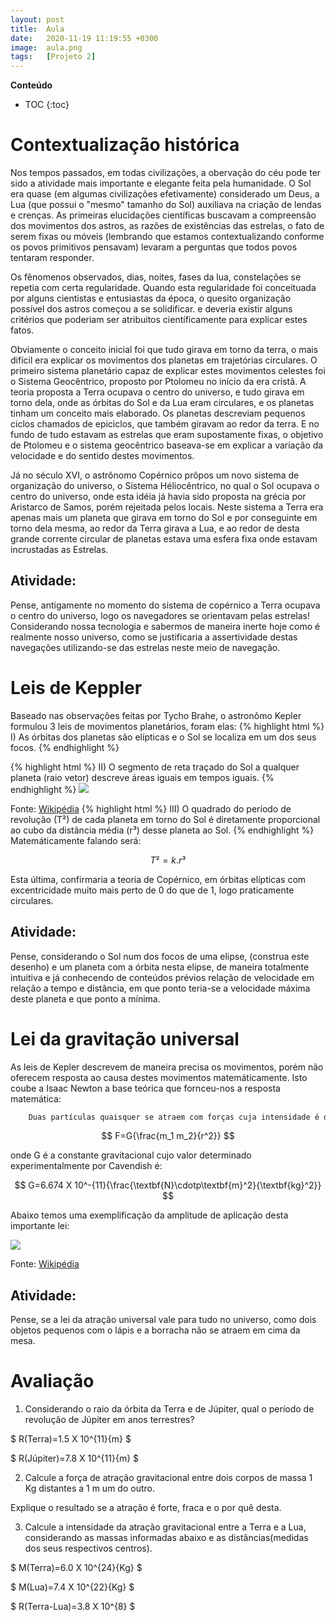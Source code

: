 ```yaml
---
layout: post
title:  Aula
date:   2020-11-19 11:19:55 +0300
image:  aula.png
tags:   [Projeto 2]
---
```

**Conteúdo**
* TOC
{:toc}

# Contextualização histórica

Nos tempos passados, em todas civilizações, a obervação do céu pode ter sido a atividade mais importante e elegante feita pela humanidade.
O Sol era quase (em algumas civilizações efetivamente) considerado um Deus, a Lua (que possui o "mesmo" tamanho do Sol) auxiliava na criação de lendas e crenças.
As primeiras elucidações científicas buscavam a compreensão dos movimentos dos astros, as razões de existências das estrelas, o fato de serem fixas ou móveis (lembrando que estamos contextualizando conforme os povos primitivos pensavam) levaram a perguntas que todos povos tentaram responder.

Os fênomenos observados, dias, noites, fases da lua, constelações se repetia com certa regularidade. Quando esta regularidade foi conceituada por alguns cientistas e entusiastas da época, o quesito organização possível dos astros começou a se solidificar.
e deveria existir alguns critérios que poderiam ser atribuitos científicamente para explicar estes fatos.

Obviamente o conceito inicial foi que tudo girava em torno da terra, o mais difícil era explicar os movimentos dos planetas em trajetórias circulares.
O primeiro sistema planetário capaz de explicar estes movimentos celestes foi o Sistema Geocêntrico, proposto por Ptolomeu no início da era cristã.
A teoria proposta a Terra ocupava o centro do universo, e tudo girava em torno dela, onde as órbitas do Sol e da Lua eram circulares, e os planetas tinham um conceito mais elaborado.
Os planetas descreviam pequenos ciclos chamados de epiciclos, que também giravam ao redor da terra.
E no fundo de tudo estavam as estrelas que eram supostamente fixas, o objetivo de Ptolomeu e o sistema geocêntrico baseava-se em explicar a variação da velocidade e do sentido destes movimentos.

Já no século XVI, o astrônomo Copérnico prôpos um novo sistema de organização do universo, o Sistema Héliocêntrico, no qual o Sol ocupava o centro do universo, onde esta idéia já havia sido proposta na grécia por Aristarco de Samos, porém rejeitada pelos locais.
Neste sistema a Terra era apenas mais um planeta que girava em torno do Sol e por conseguinte em torno dela mesma, ao redor da Terra girava a Lua, e ao redor de desta grande corrente circular de planetas estava uma esfera fixa onde estavam incrustadas as Estrelas.

## Atividade:

Pense, antigamente no momento do sistema de copérnico a Terra ocupava o centro do universo, logo os navegadores se orientavam pelas estrelas! Considerando nossa tecnologia e sabermos de maneira inerte hoje como é realmente nosso universo, como se justificaria a assertividade destas navegações utilizando-se das estrelas neste meio de navegação.


# Leis de Keppler

Baseado nas observações feitas por Tycho Brahe, o astronômo Kepler formulou 3 leis de movimentos planetários, foram elas:
{% highlight html %}
I) As órbitas dos planetas são elípticas e o Sol se localiza em um dos seus focos.
{% endhighlight %}

{% highlight html %}
II) O segmento de reta traçado do Sol a qualquer planeta (raio vetor) descreve áreas iguais em tempos iguais.
{% endhighlight %}
![]({{site.baseurl}}/img/Kepler-second-law.svg)

Fonte: [Wikipédia](https://pt.wikipedia.org/wiki/Leis_de_Kepler#Terceira_lei_de_Kepler:_lei_dos_per%C3%ADodos) 
{% highlight html %}
III) O quadrado do período de revolução (T²) de cada planeta em torno do Sol é diretamente proporcional ao cubo da distância média (r³) desse planeta ao Sol.
{% endhighlight %}
Matemáticamente falando será:

$$ T²=k.r³ $$

Esta última, confirmaria a teoria de Copérnico, em órbitas elípticas com excentricidade muito mais perto de 0 do que de 1, logo praticamente circulares.

## Atividade:

Pense, considerando o Sol num dos focos de uma elipse, (construa este desenho) e um planeta com a órbita nesta elipse, de maneira totalmente intuitiva e já conhecendo de conteúdos prévios relação de velocidade em relação a tempo e distância, em que ponto teria-se a velocidade máxima deste planeta e que ponto a mínima.


# Lei da gravitação universal


As leis de Kepler descrevem de maneira precisa os movimentos, porém não oferecem resposta ao causa destes movimentos matemáticamente.
Isto coube a Isaac Newton a base teórica que fornceu-nos a resposta matemática:

```sh
	Duas partículas quaisquer se atraem com forças cuja intensidade é diretamente proporcional ao produto de suas massas e inversamente proporcional a distância entre elas.
```

$$ F=G{\frac{m_1 m_2}{r^2}} $$

onde G é a constante gravitacional cujo valor determinado experimentalmente por Cavendish é:

$$ G=6.674 X 10^-{11}{\frac{\textbf{N}\cdotp\textbf{m}^2}{\textbf{kg}^2}} $$

Abaixo temos uma exemplificação da amplitude de aplicação desta importante lei:

![]({{site.baseurl}}/img/NewtonsLawOfUniversalGravitation.svg)

Fonte: [Wikipédia](https://pt.wikipedia.org/wiki/Lei_da_gravita%C3%A7%C3%A3o_universal)

## Atividade:

Pense, se a lei da atração universal vale para tudo no universo, como dois objetos pequenos com o lápis e a borracha não se atraem em cima da mesa.


# Avaliação

1) Considerando o raio da órbita da Terra e de Júpiter, qual o período de revolução de Júpiter em anos terrestres?

$ R(Terra)=1.5 X 10^{11}{m} $

$ R(Júpiter)=7.8 X 10^{11}{m} $


2) Calcule a força de atração gravitacional entre dois corpos de massa 1 Kg distantes a 1 m um do outro.

Explique o resultado se a atração é forte, fraca e o por quê desta.


3) Calcule a intensidade da atração gravitacional entre a Terra e a Lua, considerando as massas informadas abaixo e as distâncias(medidas dos seus respectivos centros).

$ M(Terra)=6.0 X 10^{24}{Kg} $

$ M(Lua)=7.4 X 10^{22}{Kg} $

$ R(Terra-Lua)=3.8 X 10^{8} $

